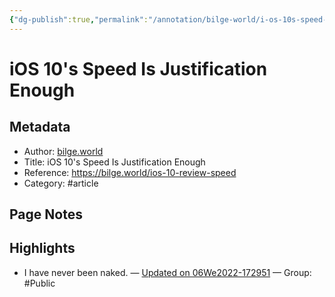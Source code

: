 ```yaml
---
{"dg-publish":true,"permalink":"/annotation/bilge-world/i-os-10s-speed-is-justification-enough/","created":"","updated":""}
---
```


# iOS 10's Speed Is Justification Enough

## Metadata
- Author: [bilge.world]()
- Title: iOS 10's Speed Is Justification Enough
- Reference: https://bilge.world/ios-10-review-speed
- Category: #article

## Page Notes


## Highlights
- I have never been naked. — [Updated on 06We2022-172951](https://hyp.is/1QNOjPJ6Eeyx65sBI106cA/bilge.world/ios-10-review-speed)  — Group: #Public


